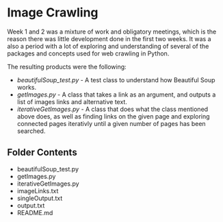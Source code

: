 # Image Crawling
Week 1 and 2 was a mixture of work and obligatory meetings, which is the reason there was little development done in the first two weeks. It was a also a period with a lot of exploring and understanding of several of the packages and concepts used for web crawling in Python.

The resulting products were the following:
* *beautifulSoup_test.py* - A test class to understand how Beautiful Soup works.
* *getImages.py* - A class that takes a link as an argument, and outputs a list of images links and alternative text.
* *iterativeGetImages.py* - A class that does what the class mentioned above does, as well as finding links on the given page and exploring connected pages iterativly until a given number of pages has been searched.

## Folder Contents
* beautifulSoup_test.py
* getImages.py
* iterativeGetImages.py
* imageLinks.txt
* singleOutput.txt
* output.txt
* README.md
